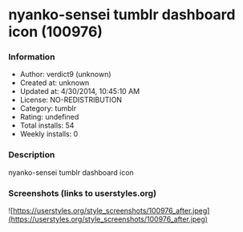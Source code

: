 # nyanko-sensei tumblr dashboard icon (100976)

### Information
- Author: verdict9 (unknown)
- Created at: unknown
- Updated at: 4/30/2014, 10:45:10 AM
- License: NO-REDISTRIBUTION
- Category: tumblr
- Rating: undefined
- Total installs: 54
- Weekly installs: 0


### Description
nyanko-sensei tumblr dashboard icon


### Screenshots (links to userstyles.org)
![https://userstyles.org/style_screenshots/100976_after.jpeg](https://userstyles.org/style_screenshots/100976_after.jpeg)


